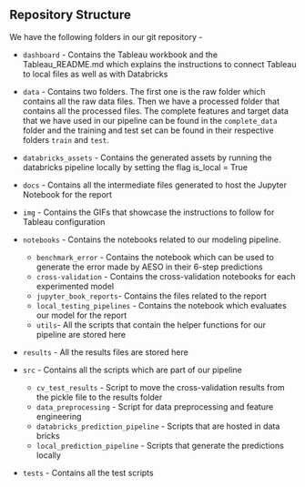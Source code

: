 ## Repository Structure

We have the following folders in our git repository -

- `dashboard` - Contains the Tableau workbook and the Tableau_README.md which explains the instructions to connect Tableau to local files as well as with Databricks

- `data` - Contains two folders. The first one is the raw folder which contains all the raw data files. Then we have a processed folder that contains all the processed files. The complete features and target data that we have used in our pipeline can be found in the `complete_data` folder and the training and test set can be found in their respective folders `train` and `test`.

- `databricks_assets` - Contains the generated assets by running the databricks pipeline locally by setting the flag is_local = True

- `docs` - Contains all the intermediate files generated to host the Jupyter Notebook for the report

-  `img` - Contains the GIFs that showcase the instructions to follow for Tableau configuration

-  `notebooks` - Contains the notebooks related to our modeling pipeline.

      - `benchmark_error` - Contains the notebook which can be used to generate the error made by AESO in their 6-step predictions
      - `cross-validation` - Contains the cross-validation notebooks for each experimented model
      - `jupyter_book_reports`- Contains the files related to the report
      - `local_testing_pipelines` - Contains the notebook which evaluates our model for the report
      - `utils`- All the scripts that contain the helper functions for our pipeline are stored here

- `results` - All the results files are stored here

- `src` - Contains all the scripts which are part of our pipeline
    - `cv_test_results` - Script to move the cross-validation results from the pickle file to the results folder
    - `data_preprocessing` - Script for data preprocessing and feature engineering
    - `databricks_prediction_pipeline` - Scripts that are hosted in data bricks
    - `local_prediction_pipeline` - Scripts that generate the predictions locally

- `tests` - Contains all the test scripts 
